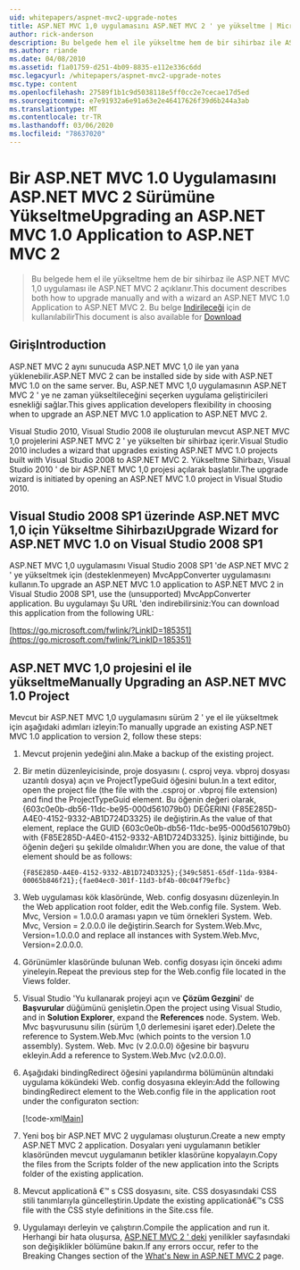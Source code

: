 ```yaml
---
uid: whitepapers/aspnet-mvc2-upgrade-notes
title: ASP.NET MVC 1,0 uygulamasını ASP.NET MVC 2 ' ye yükseltme | Microsoft Docs
author: rick-anderson
description: Bu belgede hem el ile yükseltme hem de bir sihirbaz ile ASP.NET MVC 1,0 uygulaması ile ASP.NET MVC 2 açıklanır. Bu belge d... için de kullanılabilir.
ms.author: riande
ms.date: 04/08/2010
ms.assetid: f1a01759-d251-4b09-8835-e112e336c6dd
msc.legacyurl: /whitepapers/aspnet-mvc2-upgrade-notes
msc.type: content
ms.openlocfilehash: 27589f1b1c9d5038118e5ff0cc2e7cecae17d5ed
ms.sourcegitcommit: e7e91932a6e91a63e2e46417626f39d6b244a3ab
ms.translationtype: MT
ms.contentlocale: tr-TR
ms.lasthandoff: 03/06/2020
ms.locfileid: "78637020"
---
```

# <a name="upgrading-an-aspnet-mvc-10-application-to-aspnet-mvc-2"></a><span data-ttu-id="22edd-104">Bir ASP.NET MVC 1.0 Uygulamasını ASP.NET MVC 2 Sürümüne Yükseltme</span><span class="sxs-lookup"><span data-stu-id="22edd-104">Upgrading an ASP.NET MVC 1.0 Application to ASP.NET MVC 2</span></span>

> <span data-ttu-id="22edd-105">Bu belgede hem el ile yükseltme hem de bir sihirbaz ile ASP.NET MVC 1,0 uygulaması ile ASP.NET MVC 2 açıklanır.</span><span class="sxs-lookup"><span data-stu-id="22edd-105">This document describes both how to upgrade manually and with a wizard an ASP.NET MVC 1.0 Application to ASP.NET MVC 2.</span></span> <span data-ttu-id="22edd-106">Bu belge [Indirileceği](https://download.microsoft.com/download/F/1/6/F16F9AF9-8EF4-4845-BC97-639791D5699C/MVC2-Upgrade-Notes.pdf) için de kullanılabilir</span><span class="sxs-lookup"><span data-stu-id="22edd-106">This document is also available for [Download](https://download.microsoft.com/download/F/1/6/F16F9AF9-8EF4-4845-BC97-639791D5699C/MVC2-Upgrade-Notes.pdf)</span></span>

## <a name="introduction"></a><span data-ttu-id="22edd-107">Giriş</span><span class="sxs-lookup"><span data-stu-id="22edd-107">Introduction</span></span>

<span data-ttu-id="22edd-108">ASP.NET MVC 2 aynı sunucuda ASP.NET MVC 1,0 ile yan yana yüklenebilir.</span><span class="sxs-lookup"><span data-stu-id="22edd-108">ASP.NET MVC 2 can be installed side by side with ASP.NET MVC 1.0 on the same server.</span></span> <span data-ttu-id="22edd-109">Bu, ASP.NET MVC 1,0 uygulamasının ASP.NET MVC 2 ' ye ne zaman yükseltileceğini seçerken uygulama geliştiricileri esnekliği sağlar.</span><span class="sxs-lookup"><span data-stu-id="22edd-109">This gives application developers flexibility in choosing when to upgrade an ASP.NET MVC 1.0 application to ASP.NET MVC 2.</span></span>

<span data-ttu-id="22edd-110">Visual Studio 2010, Visual Studio 2008 ile oluşturulan mevcut ASP.NET MVC 1,0 projelerini ASP.NET MVC 2 ' ye yükselten bir sihirbaz içerir.</span><span class="sxs-lookup"><span data-stu-id="22edd-110">Visual Studio 2010 includes a wizard that upgrades existing ASP.NET MVC 1.0 projects built with Visual Studio 2008 to ASP.NET MVC 2.</span></span> <span data-ttu-id="22edd-111">Yükseltme Sihirbazı, Visual Studio 2010 ' de bir ASP.NET MVC 1,0 projesi açılarak başlatılır.</span><span class="sxs-lookup"><span data-stu-id="22edd-111">The upgrade wizard is initiated by opening an ASP.NET MVC 1.0 project in Visual Studio 2010.</span></span>

## <a name="upgrade-wizard-for-aspnet-mvc-10-on-visual-studio-2008-sp1"></a><span data-ttu-id="22edd-112">Visual Studio 2008 SP1 üzerinde ASP.NET MVC 1,0 için Yükseltme Sihirbazı</span><span class="sxs-lookup"><span data-stu-id="22edd-112">Upgrade Wizard for ASP.NET MVC 1.0 on Visual Studio 2008 SP1</span></span>

<span data-ttu-id="22edd-113">ASP.NET MVC 1,0 uygulamasını Visual Studio 2008 SP1 'de ASP.NET MVC 2 ' ye yükseltmek için (desteklenmeyen) MvcAppConverter uygulamasını kullanın.</span><span class="sxs-lookup"><span data-stu-id="22edd-113">To upgrade an ASP.NET MVC 1.0 application to ASP.NET MVC 2 in Visual Studio 2008 SP1, use the (unsupported) MvcAppConverter application.</span></span> <span data-ttu-id="22edd-114">Bu uygulamayı Şu URL 'den indirebilirsiniz:</span><span class="sxs-lookup"><span data-stu-id="22edd-114">You can download this application from the following URL:</span></span>

[https://go.microsoft.com/fwlink/?LinkID=185351](https://go.microsoft.com/fwlink/?LinkID=185351)

## <a name="manually-upgrading-an-aspnet-mvc-10-project"></a><span data-ttu-id="22edd-115">ASP.NET MVC 1,0 projesini el ile yükseltme</span><span class="sxs-lookup"><span data-stu-id="22edd-115">Manually Upgrading an ASP.NET MVC 1.0 Project</span></span>

<span data-ttu-id="22edd-116">Mevcut bir ASP.NET MVC 1,0 uygulamasını sürüm 2 ' ye el ile yükseltmek için aşağıdaki adımları izleyin:</span><span class="sxs-lookup"><span data-stu-id="22edd-116">To manually upgrade an existing ASP.NET MVC 1.0 application to version 2, follow these steps:</span></span>

1. <span data-ttu-id="22edd-117">Mevcut projenin yedeğini alın.</span><span class="sxs-lookup"><span data-stu-id="22edd-117">Make a backup of the existing project.</span></span>
2. <span data-ttu-id="22edd-118">Bir metin düzenleyicisinde, proje dosyasını (. csproj veya. vbproj dosyası uzantılı dosya) açın ve ProjectTypeGuid öğesini bulun.</span><span class="sxs-lookup"><span data-stu-id="22edd-118">In a text editor, open the project file (the file with the .csproj or .vbproj file extension) and find the ProjectTypeGuid element.</span></span> <span data-ttu-id="22edd-119">Bu öğenin değeri olarak, {603c0e0b-db56-11dc-be95-000d561079b0} DEĞERINI {F85E285D-A4E0-4152-9332-AB1D724D3325} ile değiştirin.</span><span class="sxs-lookup"><span data-stu-id="22edd-119">As the value of that element, replace the GUID {603c0e0b-db56-11dc-be95-000d561079b0} with {F85E285D-A4E0-4152-9332-AB1D724D3325}.</span></span> <span data-ttu-id="22edd-120">İşiniz bittiğinde, bu öğenin değeri şu şekilde olmalıdır:</span><span class="sxs-lookup"><span data-stu-id="22edd-120">When you are done, the value of that element should be as follows:</span></span> 

    `{F85E285D-A4E0-4152-9332-AB1D724D3325};{349c5851-65df-11da-9384-00065b846f21};{fae04ec0-301f-11d3-bf4b-00c04f79efbc}`
3. <span data-ttu-id="22edd-121">Web uygulaması kök klasöründe, Web. config dosyasını düzenleyin.</span><span class="sxs-lookup"><span data-stu-id="22edd-121">In the Web application root folder, edit the Web.config file.</span></span> <span data-ttu-id="22edd-122">System. Web. Mvc, Version = 1.0.0.0 araması yapın ve tüm örnekleri System. Web. Mvc, Version = 2.0.0.0 ile değiştirin.</span><span class="sxs-lookup"><span data-stu-id="22edd-122">Search for System.Web.Mvc, Version=1.0.0.0 and replace all instances with System.Web.Mvc, Version=2.0.0.0.</span></span>
4. <span data-ttu-id="22edd-123">Görünümler klasöründe bulunan Web. config dosyası için önceki adımı yineleyin.</span><span class="sxs-lookup"><span data-stu-id="22edd-123">Repeat the previous step for the Web.config file located in the Views folder.</span></span>
5. <span data-ttu-id="22edd-124">Visual Studio 'Yu kullanarak projeyi açın ve **Çözüm Gezgini**' de **Başvurular** düğümünü genişletin.</span><span class="sxs-lookup"><span data-stu-id="22edd-124">Open the project using Visual Studio, and in **Solution Explorer**, expand the **References** node.</span></span> <span data-ttu-id="22edd-125">System. Web. Mvc başvurusunu silin (sürüm 1,0 derlemesini işaret eder).</span><span class="sxs-lookup"><span data-stu-id="22edd-125">Delete the reference to System.Web.Mvc (which points to the version 1.0 assembly).</span></span> <span data-ttu-id="22edd-126">System. Web. Mvc (v 2.0.0.0) öğesine bir başvuru ekleyin.</span><span class="sxs-lookup"><span data-stu-id="22edd-126">Add a reference to System.Web.Mvc (v2.0.0.0).</span></span>
6. <span data-ttu-id="22edd-127">Aşağıdaki bindingRedirect öğesini yapılandırma bölümünün altındaki uygulama kökündeki Web. config dosyasına ekleyin:</span><span class="sxs-lookup"><span data-stu-id="22edd-127">Add the following bindingRedirect element to the Web.config file in the application root under the configuraton section:</span></span>   

    [!code-xml[Main](aspnet-mvc2-upgrade-notes/samples/sample1.xml)]
7. <span data-ttu-id="22edd-128">Yeni boş bir ASP.NET MVC 2 uygulaması oluşturun.</span><span class="sxs-lookup"><span data-stu-id="22edd-128">Create a new empty ASP.NET MVC 2 application.</span></span> <span data-ttu-id="22edd-129">Dosyaları yeni uygulamanın betikler klasöründen mevcut uygulamanın betikler klasörüne kopyalayın.</span><span class="sxs-lookup"><span data-stu-id="22edd-129">Copy the files from the Scripts folder of the new application into the Scripts folder of the existing application.</span></span>
8. <span data-ttu-id="22edd-130">Mevcut applicationâ €™ s CSS dosyasını, site. CSS dosyasındaki CSS stili tanımlarıyla güncelleştirin.</span><span class="sxs-lookup"><span data-stu-id="22edd-130">Update the existing applicationâ€™s CSS file with the CSS style definitions in the Site.css file.</span></span>
9. <span data-ttu-id="22edd-131">Uygulamayı derleyin ve çalıştırın.</span><span class="sxs-lookup"><span data-stu-id="22edd-131">Compile the application and run it.</span></span> <span data-ttu-id="22edd-132">Herhangi bir hata oluşursa, [ASP.NET MVC 2 ' deki](https://go.microsoft.com/fwlink/?LinkID=185038) yenilikler sayfasındaki son değişiklikler bölümüne bakın.</span><span class="sxs-lookup"><span data-stu-id="22edd-132">If any errors occur, refer to the Breaking Changes section of the [What's New in ASP.NET MVC 2](https://go.microsoft.com/fwlink/?LinkID=185038) page.</span></span>
